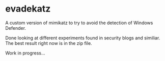 # evadekatz
A custom version of mimikatz to try to avoid the detection of Windows Defender.

Done looking at different experiments found in security blogs and similiar.
The best result right now is in the zip file.

Work in progress...
